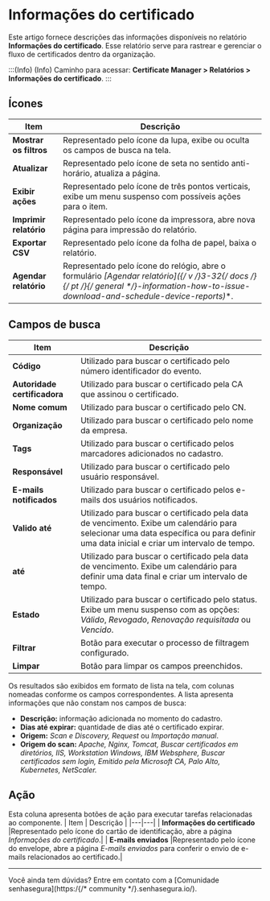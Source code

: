 # Informações do certificado

Este artigo fornece descrições das informações disponíveis no relatório **Informações do certificado**. Esse relatório serve para rastrear e gerenciar o fluxo de certificados dentro da organização. 

:::(Info) (Info)
Caminho para acessar: **Certificate Manager > Relatórios > Informações do certificado**.
:::

## Ícones
| Item | Descrição |
| --- | --- |
|**Mostrar os filtros**|Representado pelo ícone da lupa, exibe ou oculta os campos de busca na tela.|
|**Atualizar**|Representado pelo ícone de seta no sentido anti-horário, atualiza a página.|
|**Exibir ações**|Representado pelo ícone de três pontos verticais, exibe um menu suspenso com possíveis ações para o item.|
|**Imprimir relatório**|Representado pelo ícone da impressora, abre nova página para impressão do relatório.|
|**Exportar CSV**|Representado pelo ícone da folha de papel, baixa o relatório.|
|**Agendar relatório**|Representado pelo ícone do relógio, abre o formulário **[Agendar relatório]({/* v */}3-32{/* docs */}{/* pt */}{/* general */}-information-how-to-issue-download-and-schedule-device-reports)**.|

## Campos de busca
| Item | Descrição |
| --- | --- |
| **Código** |Utilizado para buscar o certificado pelo número identificador do evento.|
| **Autoridade certificadora** |Utilizado para buscar o certificado pela CA que assinou o certificado.|
| **Nome comum** |Utilizado para buscar o certificado pelo CN.|
| **Organização** |Utilizado para buscar o certificado pelo nome da empresa.|
| **Tags** |Utilizado para buscar o certificado pelos marcadores adicionados no cadastro.|
| **Responsável** |Utilizado para buscar o certificado pelo usuário responsável.|
| **E-mails notificados** |Utilizado para buscar o certificado pelos e-mails dos usuários notificados.|
| **Valido até** |Utilizado para buscar o certificado pela data de vencimento. Exibe um calendário para selecionar uma data específica ou para definir uma data inicial e criar um intervalo de tempo.
| **até** |Utilizado para buscar o certificado pela data de vencimento. Exibe um calendário para definir uma data final e criar um intervalo de tempo.
| **Estado** |Utilizado para buscar o certificado pelo status. Exibe um menu suspenso com as opções: *Válido*, *Revogado*, *Renovação requisitada* ou *Vencido*. 
|**Filtrar**|Botão para executar o processo de filtragem configurado.|
|**Limpar**|Botão para limpar os campos preenchidos.|

Os resultados são exibidos em formato de lista na tela, com colunas nomeadas conforme os campos correspondentes. A lista apresenta informações que não constam nos campos de busca:

* **Descrição:** informação adicionada no momento do cadastro.
* **Dias até expirar:** quantidade de dias até o certificado expirar.
* **Origem:** *Scan e Discovery, Request* ou *Importação manual*.
* **Origem do scan:** *Apache, Nginx, Tomcat, Buscar certificados em diretórios, IIS, Workstation Windows, IBM Websphere, Buscar certificados sem login, Emitido pela Microsoft CA, Palo Alto, Kubernetes, NetScaler.*

## Ação
Esta coluna apresenta botões de ação para executar tarefas relacionadas ao componente.
| Item | Descrição |
|---|---|
| **Informações do certificado** |Representado pelo ícone do cartão de identificação, abre a página *Informações do certificado*.|
| **E-mails enviados** |Representado pelo ícone do envelope, abre a página *E-mails enviados* para conferir o envio de e-mails relacionados ao certificado.|
***
Você ainda tem dúvidas? Entre em contato com a [Comunidade senhasegura](https:/{/* community */}.senhasegura.io/).
